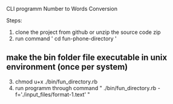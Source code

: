 CLI programm Number to Words Conversion

Steps:

1. clone the project from github or unzip the source code zip
2. run command ' cd fun-phone-directory '
## make the bin folder file executable in unix environment (once per system)
3. chmod u+x ./bin/fun_directory.rb
4. run programm through command "  ./bin/fun_directory.rb -f='./input_files/format-1.text' "

